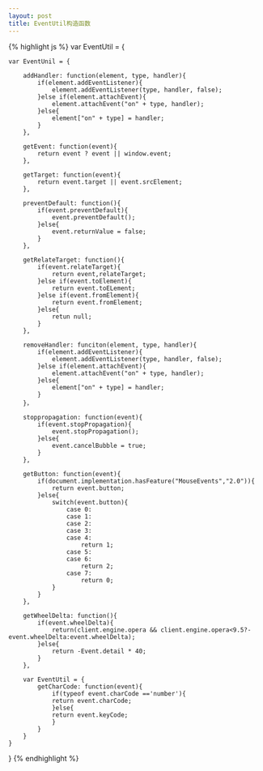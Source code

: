 ```yaml
---
layout: post
title: EventUtil构造函数
---
```

{% highlight js %}
var EventUtil = {
	
	var EventUnil = {
		
		addHandler: function(element, type, handler){
			if(element.addEventListener){
				element.addEventListener(type, handler, false);
			}else if(element.attachEvent){
				element.attachEvent("on" + type, handler);
			}else{
				element["on" + type] = handler;
			}
		},

		getEvent: function(event){
			return event ? event || window.event;
		},

		getTarget: function(event){
			return event.target || event.srcElement;
		},

		preventDefault: function(){
			if(event.preventDefault){
				event.preventDefault();
			}else{
				event.returnValue = false;
			}
		},
		
		getRelateTarget: function(){
			if(event.relateTarget){
				return event,relateTarget;
			}else if(event.toElement){
				return event.toELement;
			}else if(event.fromElement){
				return event.fromElement;
			}else{
				retun null;
			}
		},

		removeHandler: funciton(element, type, handler){
			if(element.addEventListener){
				element.addEventListener(type, handler, false);
			}else if(element.attachEvent){
				element.attachEvent("on" + type, handler);
			}else{
				element["on" + type] = handler;
			}
		}，

		stoppropagation: function(event){
			if(event.stopPropagation){
				event.stopPropagation();
			}else{
				event.cancelBubble = true;
			}
		},

		getButton: function(event){
			if(document.implementation.hasFeature("MouseEvents","2.0")){
				return event.button;
			}else{
				switch(event.button){
					case 0:
					case 1:
					case 2:
					case 3:
					case 4:
						return 1;
					case 5:
					case 6:
						return 2;
					case 7:
						return 0;
				}
			}
		},

		getWheelDelta: function(){
			if(event.wheelDelta){
				return(client.engine.opera && client.engine.opera<9.5?-event.wheelDelta:event.wheelDelta);
			}else{
				return -Event.detail * 40;
			}
		},

		var EventUtil = {
			getCharCode: function(event){
				if(typeof event.charCode =='number'){
				return event.charCode;
				}else{
				return event.keyCode;
				}
			}
		}
	}	
}
{% endhighlight %}
